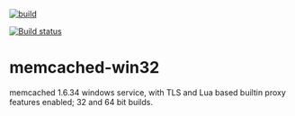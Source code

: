 [![build](https://github.com/adamyg/memcached-win32/actions/workflows/build.yml/badge.svg)](https://github.com/adamyg/memcached-win32/actions/workflows/build.yml)

[![Build status](https://ci.appveyor.com/api/projects/status/6fq5on94pp3i87kj?svg=true&passingText=MSVC%20Passing&failingText=MSVC%20Failing&pendingText=MSVC%20Pending)](https://ci.appveyor.com/project/adamyg/memcached-win32-msvc/)

# memcached-win32

memcached 1.6.34 windows service, with TLS and Lua based builtin proxy features enabled; 32 and 64 bit builds.

